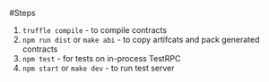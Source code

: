 #Steps

1. `truffle compile` - to compile contracts
2. `npm run dist` or `make abi` - to copy artifcats and pack generated contracts
3. `npm test` - for tests on in-process TestRPC
4. `npm start` or `make dev` - to run test server
